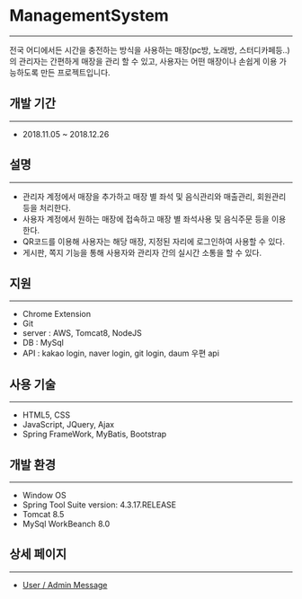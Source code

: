 # ManagementSystem

<hr>

전국 어디에서든 시간을 충전하는 방식을 사용하는 매장(pc방, 노래방, 스터디카페등..)의 관리자는 간편하게 매장을 관리 할 수 있고, 사용자는 어떤 매장이나 손쉽게 이용 가능하도록 만든 프로젝트입니다.


## 개발 기간

<hr>

 - 2018.11.05 ~ 2018.12.26
 
 
## 설명

<hr>

 - 관리자 계정에서 매장을 추가하고 매장 별 좌석 및 음식관리와 매출관리, 회원관리 등을 처리한다.
 - 사용자 계정에서 원하는 매장에 접속하고 매장 별 좌석사용 및 음식주문 등을 이용한다.
 - QR코드를 이용해 사용자는 해당 매장, 지정된 자리에 로그인하여 사용할 수 있다.
 - 게시판, 쪽지 기능을 통해 사용자와 관리자 간의 실시간 소통을 할 수 있다. 


## 지원

<hr>

 - Chrome Extension
 - Git
 - server : AWS, Tomcat8, NodeJS
 - DB : MySql
 - API : kakao login, naver login, git login, daum 우편 api


## 사용 기술

<hr>

 - HTML5, CSS
 - JavaScript, JQuery, Ajax
 - Spring FrameWork, MyBatis, Bootstrap 
 
 
## 개발 환경

<hr>

 - Window OS
 - Spring Tool Suite version: 4.3.17.RELEASE
 - Tomcat 8.5
 - MySql WorkBeanch 8.0 
 
## 상세 페이지

<hr>

 - [User / Admin Message](./Readme/Message.md)<br>
